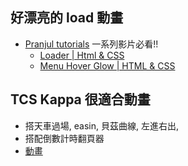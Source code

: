 


## 好漂亮的 load 動畫
* [Pranjul tutorials](https://www.youtube.com/@Pranjultutorials) 一系列影片必看!!
  * [Loader | Html & CSS](https://www.youtube.com/watch?v=OlRXkCyd23w&list=PLJwAtObqXF1RSK10jUlP-v4bsahjczpoN)
  * [Menu Hover Glow | HTML & CSS](https://www.youtube.com/watch?v=zfKFf0OqA50&list=PLJwAtObqXF1RSK10jUlP-v4bsahjczpoN&index=4)

## TCS Kappa 很適合動畫
* 搭天車過場, easin, 貝茲曲線, 左進右出, 
* 搭配倒數計時翻頁器
* [動畫](https://www.youtube.com/watch?v=5p7_DlApKBA)


